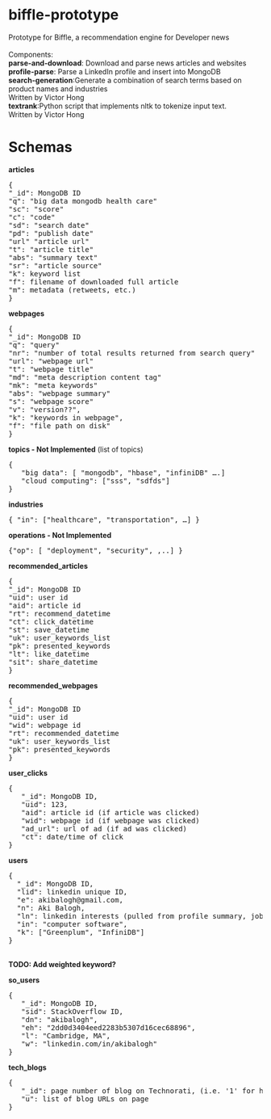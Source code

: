 biffle-prototype
================

Prototype for Biffle, a recommendation engine for Developer news
<br>
<br>
Components:
<br><b>parse-and-download</b>: Download and parse news articles and websites
<br><b>profile-parse</b>: Parse a LinkedIn profile and insert into MongoDB
<br><b>search-generation</b>:Generate a combination of search terms based on product names and industries
<br>Written by Victor Hong
<br><b>textrank</b>:Python script that implements nltk to tokenize input text.
<br>Written by Victor Hong
<br>

Schemas
=======

<b>articles</b>
<pre>
{
"_id": MongoDB ID
"q": "big data mongodb health care"
"sc": "score"
"c": "code"
"sd": "search date"
"pd": "publish date"
"url" "article url"
"t": "article title"
"abs": "summary text"
"sr": "article source"
"k": keyword list
"f": filename of downloaded full article
"m": metadata (retweets, etc.)
}
</pre>

<b>webpages</b>
<pre>
{
"_id": MongoDB ID
"q": "query"
"nr": "number of total results returned from search query"
"url": "webpage url"
"t": "webpage title"
"md": "meta description content tag"
"mk": "meta keywords"
"abs": "webpage summary"
"s": "webpage score"
"v": "version??",
"k": "keywords in webpage",
"f": "file path on disk"
}
</pre>

<b>topics - Not Implemented</b> (list of topics)
<pre>{
   "big data": [ "mongodb", "hbase", "infiniDB" ….] 
   "cloud computing": ["sss", "sdfds"]
}</pre>


<b>industries</b>
<pre>{ "in": ["healthcare", "transportation", …] }</pre>


<b>operations - Not Implemented</b>
<pre>{"op": [ "deployment", "security", ,..] }</pre>


<b>recommended_articles</b>
<pre>{
"_id": MongoDB ID
"uid": user id
"aid": article id
"rt": recommend_datetime
"ct": click_datetime
"st": save_datetime
"uk": user_keywords_list
"pk": presented_keywords
"lt": like_datetime
"sit": share_datetime
}</pre>

<b>recommended_webpages</b>
<pre>{
"_id": MongoDB ID
"uid": user id
"wid": webpage id
"rt": recommended_datetime
"uk": user_keywords_list
"pk": presented_keywords
}</pre>

<b>user_clicks</b>
<pre>
{
   "_id": MongoDB ID,
   "uid": 123,
   "aid": article id (if article was clicked)
   "wid": webpage id (if webpage was clicked)
   "ad_url": url of ad (if ad was clicked)
   "ct": date/time of click
}</pre>


<b>users</b>
<pre>
{
  "_id": MongoDB ID,
  "lid": linkedin unique ID,
  "e": akibalogh@gmail.com,
  "n": Aki Balogh,
  "ln": linkedin interests (pulled from profile summary, job summary and skills)
  "in": "computer software",
  "k": ["Greenplum", "InfiniDB"]
}</pre>
<br>
<b>TODO: Add weighted keyword?</b>
<br>

<b>so_users</b>
<pre>
{  
   "_id": MongoDB ID,
   "sid": StackOverflow ID,
   "dn": "akibalogh",
   "eh": "2dd0d3404eed2283b5307d16cec68896",
   "l": "Cambridge, MA",
   "w": "linkedin.com/in/akibalogh"
}
</pre>

<b>tech_blogs</b>
<pre>
{  
   "_id": page number of blog on Technorati, (i.e. '1' for http://technorati.com/blogs/directory/technology/page-1)
   "u": list of blog URLs on page
}
</pre>
